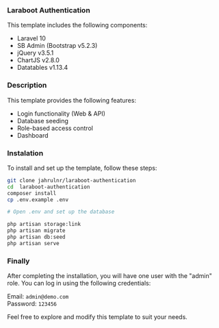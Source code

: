 ### Laraboot Authentication
This template includes the following components:
- Laravel 10
- SB Admin (Bootstrap v5.2.3)
- jQuery v3.5.1
- ChartJS v2.8.0
- Datatables v1.13.4

### Description
This template provides the following features:
- Login functionality (Web & API)
- Database seeding
- Role-based access control
- Dashboard

### Instalation
To install and set up the template, follow these steps:
```sh
git clone jahrulnr/laraboot-authentication
cd  laraboot-authentication
composer install
cp .env.example .env

# Open .env and set up the database

php artisan storage:link
php artisan migrate
php artisan db:seed
php artisan serve
```

### Finally
After completing the installation, you will have one user with the "admin" role. You can log in using the following credentials:

Email: ```admin@demo.com``` <br>
Password: ```123456``` <br/>

Feel free to explore and modify this template to suit your needs.
